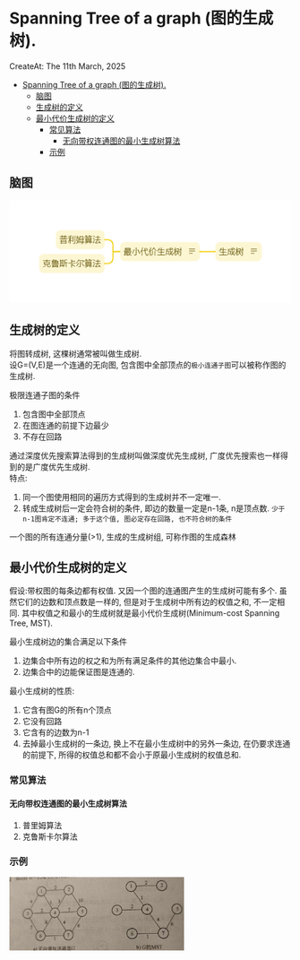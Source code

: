 # Spanning Tree of a graph (图的生成树).
CreateAt: The 11th March, 2025

- [Spanning Tree of a graph (图的生成树).](#spanning-tree-of-a-graph-图的生成树)
  - [脑图](#脑图)
  - [生成树的定义](#生成树的定义)
  - [最小代价生成树的定义](#最小代价生成树的定义)
    - [常见算法](#常见算法)
      - [无向带权连通图的最小生成树算法](#无向带权连通图的最小生成树算法)
    - [示例](#示例)



## 脑图
![Spanning Tree of a graph](./Resouces/Spanning%20Tree%20of%20a%20graph.png)

## 生成树的定义
将图转成树, 这棵树通常被叫做生成树.  
设G=(V,E)是一个连通的无向图, 包含图中全部顶点的`极小连通子图`可以被称作图的生成树.  

极限连通子图的条件
1.  包含图中全部顶点
2.  在图连通的前提下边最少
3.  不存在回路


通过深度优先搜索算法得到的生成树叫做深度优先生成树, 广度优先搜索也一样得到的是广度优先生成树.   
特点:
1.  同一个图使用相同的遍历方式得到的生成树并不一定唯一.
2.  转成生成树后一定会符合树的条件, 即边的数量一定是n-1条, n是顶点数. 
    `少于n-1图肯定不连通; 多于这个值, 图必定存在回路, 也不符合树的条件`


一个图的所有连通分量(>1), 生成的生成树组, 可称作图的生成森林


## 最小代价生成树的定义
假设:带权图的每条边都有权值.  又因一个图的连通图产生的生成树可能有多个. 虽然它们的边数和顶点数是一样的, 但是对于生成树中所有边的权值之和, 不一定相同. 其中权值之和最小的生成树就是最小代价生成树(Minimum-cost Spanning Tree, MST).

最小生成树边的集合满足以下条件
1.  边集合中所有边的权之和为所有满足条件的其他边集合中最小.
2.  边集合中的边能保证图是连通的.

最小生成树的性质:
1.  它含有图G的所有n个顶点
2.  它没有回路
3.  它含有的边数为n-1
4.  去掉最小生成树的一条边, 换上不在最小生成树中的另外一条边, 在仍要求连通的前提下, 所得的权值总和都不会小于原最小生成树的权值总和.

### 常见算法
#### 无向带权连通图的最小生成树算法
1.  普里姆算法
2.  克鲁斯卡尔算法


### 示例
![MST](./Resouces/MST.png)






